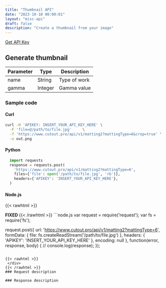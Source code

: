 ```yaml
---
title: "Thumbnail API"
date: "2023-10-10 00:00:01"
layout: "misc-api"
draft: false
description: "Create a thumbnail from your image"
---
```


[Get API Key](/api/developer-key)

## Generate thumbnail

| Parameter | Type | Description |
|-----------|------|-------------|
| name      | String | Type of work |
| gamma      | Integer | Gamma value|

### Sample code

#### Curl

```bash
curl -H 'APIKEY: INSERT_YOUR_API_KEY_HERE' \
  -F 'file=@/path/to/file.jpg'     \
  -f 'https://www.cutout.pro/api/v1/matting2?mattingType=6&crop=true' \
  -o out.png

```

#### Python

```python
  import requests
  response = requests.post(
    'https://www.cutout.pro/api/v1/matting2?mattingType=6',
    files={'file': open('/path/to/file.jpg', 'rb')},
    headers={'APIKEY': 'INSERT_YOUR_API_KEY_HERE'},
  )
```

#### Node.js

{{< rawhtml >}}
 <div class='editable' onClick="this.contentEditable='true';">
		<strong> FIXED </strong>
{{< /rawhtml >}}
```node.js
  var request = require('request');
  var fs = require('fs');

  request.post({
    url: 'https://www.cutout.pro/api/v1/matting2?mattingType=6',
    formData: {
    file: fs.createReadStream('/path/to/file.jpg')
    },
    headers: {
    'APIKEY': 'INSERT_YOUR_API_KEY_HERE'
    },
    encoding: null
  }, function(error, response, body) {
    // console.log(response);
  });
```

{{< rawhtml >}}
 </div>
{{< /rawhtml >}}
### Request description

### Response description

